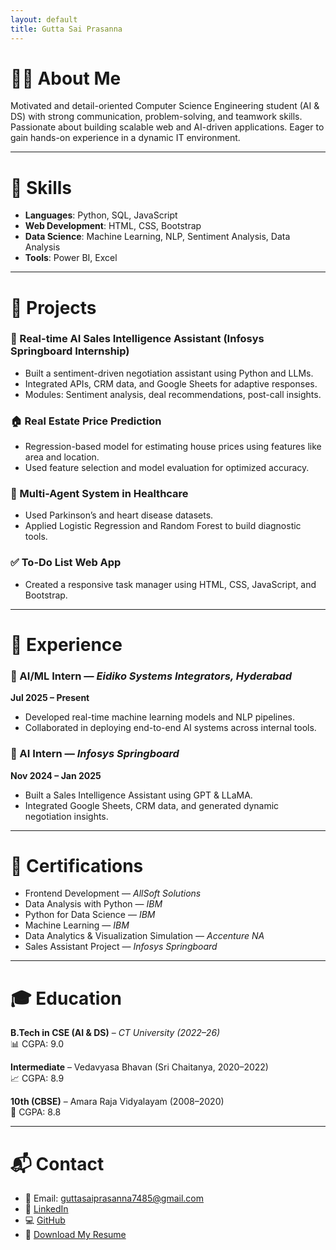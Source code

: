 ```yaml
---
layout: default
title: Gutta Sai Prasanna
---
```


# 👨‍💻 About Me

Motivated and detail-oriented Computer Science Engineering student (AI & DS) with strong communication, problem-solving, and teamwork skills. Passionate about building scalable web and AI-driven applications. Eager to gain hands-on experience in a dynamic IT environment.

---

# 🧠 Skills

- **Languages**: Python, SQL, JavaScript  
- **Web Development**: HTML, CSS, Bootstrap  
- **Data Science**: Machine Learning, NLP, Sentiment Analysis, Data Analysis  
- **Tools**: Power BI, Excel  

---

# 💼 Projects

### 🤖 Real-time AI Sales Intelligence Assistant (Infosys Springboard Internship)
- Built a sentiment-driven negotiation assistant using Python and LLMs.
- Integrated APIs, CRM data, and Google Sheets for adaptive responses.
- Modules: Sentiment analysis, deal recommendations, post-call insights.

### 🏠 Real Estate Price Prediction
- Regression-based model for estimating house prices using features like area and location.
- Used feature selection and model evaluation for optimized accuracy.

### 🧬 Multi-Agent System in Healthcare
- Used Parkinson’s and heart disease datasets.
- Applied Logistic Regression and Random Forest to build diagnostic tools.

### ✅ To-Do List Web App
- Created a responsive task manager using HTML, CSS, JavaScript, and Bootstrap.

---

# 💼 Experience

### 🧪 AI/ML Intern — *Eidiko Systems Integrators, Hyderabad*  
**Jul 2025 – Present**
- Developed real-time machine learning models and NLP pipelines.
- Collaborated in deploying end-to-end AI systems across internal tools.

### 💼 AI Intern — *Infosys Springboard*  
**Nov 2024 – Jan 2025**
- Built a Sales Intelligence Assistant using GPT & LLaMA.
- Integrated Google Sheets, CRM data, and generated dynamic negotiation insights.

---

# 📜 Certifications

- Frontend Development — *AllSoft Solutions*  
- Data Analysis with Python — *IBM*  
- Python for Data Science — *IBM*  
- Machine Learning — *IBM*  
- Data Analytics & Visualization Simulation — *Accenture NA*  
- Sales Assistant Project — *Infosys Springboard*

---

# 🎓 Education

**B.Tech in CSE (AI & DS)** – *CT University (2022–26)*  
📊 CGPA: 9.0  

**Intermediate** – Vedavyasa Bhavan (Sri Chaitanya, 2020–2022)  
📈 CGPA: 8.9  

**10th (CBSE)** – Amara Raja Vidyalayam (2008–2020)  
📘 CGPA: 8.8  

---

# 📬 Contact

- 📧 Email: [guttasaiprasanna7485@gmail.com](mailto:guttasaiprasanna7485@gmail.com)  
- 🔗 [LinkedIn](https://www.linkedin.com/in/saiprasannagutta7485)  
- 💻 [GitHub](https://github.com/saiprasanna04)
- 📄 [Download My Resume](resume.pdf)
